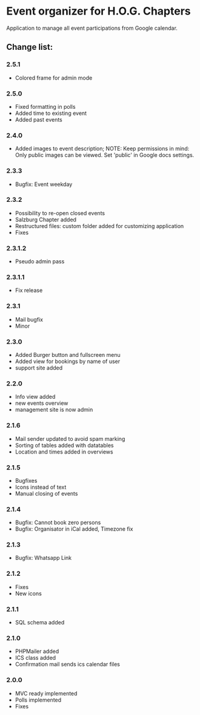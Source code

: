 # Event organizer for H.O.G. Chapters

Application to manage all event participations from Google calendar.
 
## Change list:

### 2.5.1
- Colored frame for admin mode

### 2.5.0
- Fixed formatting in polls
- Added time to existing event
- Added past events

### 2.4.0
- Added images to event description; NOTE: Keep permissions in mind: Only public images can be viewed. Set 'public' in Google docs settings.

### 2.3.3
- Bugfix: Event weekday

### 2.3.2
- Possibility to re-open closed events
- Salzburg Chapter added
- Restructured files: custom folder added for customizing application
- Fixes

### 2.3.1.2
- Pseudo admin pass

### 2.3.1.1
- Fix release

### 2.3.1
- Mail bugfix
- Minor

### 2.3.0
- Added Burger button and fullscreen menu
- Added view for bookings by name of user
- support site added

### 2.2.0
- Info view added
- new events overview
- management site is now admin

### 2.1.6
- Mail sender updated to avoid spam marking
- Sorting of tables added with datatables
- Location and times added in overviews

### 2.1.5
- Bugfixes
- Icons instead of text
- Manual closing of events

### 2.1.4
- Bugfix: Cannot book zero persons
- Bugfix: Organisator in iCal added, Timezone fix

### 2.1.3
- Bugfix: Whatsapp Link

### 2.1.2
- Fixes
- New icons

### 2.1.1
- SQL schema added

### 2.1.0
- PHPMailer added
- ICS class added
- Confirmation mail sends ics calendar files

### 2.0.0
- MVC ready implemented
- Polls implemented
- Fixes